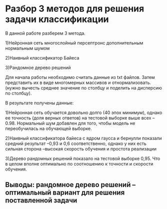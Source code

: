 Разбор 3 методов для решения задачи классификации
=====================

 В данной работе разберем 3 метода.
 
 1)Нейронная сеть многослойный персептронс дополнительным нормальным шумом
 
 2)Наивный классификатор Байеса
 
 3)Рандомное дерево решений
 
 Для начала работы необходимо считать данные из txt файлов. Затем представить их в виде многомерных массивов и отнормализовать. (нужно вычесть среднее значение по столбцу и поделить на дисперсию по столбцу).
 
 В результате получены данные:
 
 1)Нейронная сеть обучается довольно долго (40 эпох минимум), однако ее точность (доля верных ответов) на тестовой выборке выше всех –0.98. Нормальный шум добавлен для того, чтобы модель не переобучилась на обучающей выборке.
 
 2)Наивный классификатора байеса с ядром гаусса и бернулли показали средний результат –0,93 и 0,6 соответственно, однако у них есть сильная сторона –высокая скорость обучения и простота реализации 
 
 3)Дерево рандомных решений показало на тестовой выборке 0,95. Что в целом вполне оптимально по соотношению к точности и скорости обучения.
 
 Выводы: рандомное дерево решений – оптимальный вариант для решения поставленной задачи
 --------------------------------------------------------------------------------------
